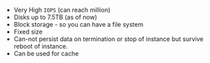 - Very High `IOPS` (can reach million)
- Disks up to 7.5TB (as of now)
- Block storage - so you can have a file system
- Fixed size
- Can-not persist data on termination or stop of instance but survive reboot of instance.
- Can be used for cache 